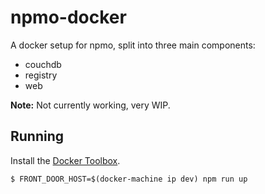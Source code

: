 # npmo-docker

A docker setup for npmo, split into three main components:

- couchdb
- registry
- web

**Note:** Not currently working, very WIP.

## Running

Install the [Docker Toolbox][docker-toolbox].

```
$ FRONT_DOOR_HOST=$(docker-machine ip dev) npm run up
```

[docker-toolbox]: https://www.docker.com/docker-toolbox
